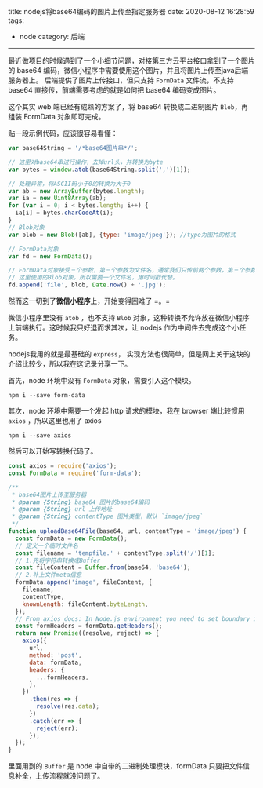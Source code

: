 title: nodejs将base64编码的图片上传至指定服务器
date: 2020-08-12 16:28:59
tags:
- node
category: 后端
---

最近做项目的时候遇到了一个小细节问题，对接第三方云平台接口拿到了一个图片的 base64 编码，微信小程序中需要使用这个图片，并且将图片上传至java后端服务器上。
后端提供了图片上传接口，但只支持 `FormData` 文件流，不支持 base64 直接传，前端需要考虑的就是如何把 base64 编码变成图片。

这个其实 web 端已经有成熟的方案了，将 base64 转换成二进制图片 `Blob`，再组装 FormData 对象即可完成。

贴一段示例代码，应该很容易看懂：

```javascript
var base64String = '/*base64图片串*/';

// 这里对base64串进行操作，去掉url头，并转换为byte
var bytes = window.atob(base64String.split(',')[1]);

// 处理异常，将ASCII码小于0的转换为大于0
var ab = new ArrayBuffer(bytes.length);
var ia = new Uint8Array(ab);
for (var i = 0; i < bytes.length; i++) {
  ia[i] = bytes.charCodeAt(i);
}
// Blob对象
var blob = new Blob([ab], {type: 'image/jpeg'}); //type为图片的格式

// FormData对象
var fd = new FormData();

// FormData对象接受三个参数，第三个参数为文件名，通常我们只传前两个参数，第三个参数不传则使用默认文件名。
// 这里使用的Blob对象，所以需要一个文件名，用时间戳代替。
fd.append('file', blob, Date.now() + '.jpg');
```

然而这一切到了**微信小程序**上，开始变得困难了 =。=

微信小程序里没有 `atob` ，也不支持 `Blob` 对象，这种转换不允许放在微信小程序上前端执行。这时候我只好退而求其次，让 nodejs 作为中间件去完成这个小任务。

<!-- more -->

nodejs我用的就是最基础的 `express`， 实现方法也很简单，但是网上关于这块的介绍比较少，所以我在这记录分享一下。

首先，node 环境中没有 `FormData` 对象，需要引入这个模块。

```
npm i --save form-data
```

其次，node 环境中需要一个发起 http 请求的模块，我在 browser 端比较惯用 `axios` ，所以这里也用了 axios
```
npm i --save axios
```

然后可以开始写转换代码了。

```javascript
const axios = require('axios');
const FormData = require('form-data');

/**
 * base64图片上传至服务器
 * @param {String} base64 图片的base64编码
 * @param {String} url 上传地址
 * @param {String} contentType 图片类型，默认 `image/jpeg`
 */
function uploadBase64File(base64, url, contentType = 'image/jpeg') {
  const formData = new FormData();
  // 定义一个临时文件名
  const filename = 'tempfile.' + contentType.split('/')[1];
  // 1.先将字符串转换成Buffer
  const fileContent = Buffer.from(base64, 'base64');
  // 2.补上文件meta信息
  formData.append('image', fileContent, {
    filename,
    contentType,
    knownLength: fileContent.byteLength,
  });
  // From axios docs: In Node.js environment you need to set boundary in the header field 'Content-Type' by calling method `getHeaders`
  const formHeaders = formData.getHeaders();
  return new Promise((resolve, reject) => {
    axios({
      url,
      method: 'post',
      data: formData,
      headers: {
        ...formHeaders,
      },
    })
      .then(res => {
        resolve(res.data);
      })
      .catch(err => {
        reject(err);
      });
  });
}
```

里面用到的 `Buffer` 是 node 中自带的二进制处理模块，formData 只要把文件信息补全，上传流程就没问题了。
